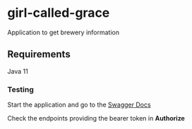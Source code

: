# girl-called-grace
Application to get brewery information

## Requirements

Java 11

### Testing

Start the application and go to the [Swagger Docs](http://localhost:8080/documentation/swagger-ui.html)

Check the endpoints providing the bearer token in **Authorize**